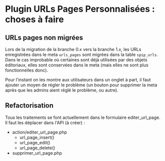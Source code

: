 # Plugin URLs Pages Personnalisées : choses à faire


## URLs pages non migrées

Lors de la migration de la branche 0.x vers la branche 1.x, les URLs enregistrées dans le meta `urls_pages` sont migrées dans la table `spip_urls`.
Dans le cas improbable où certaines sont déjà utilisées par des objets éditoriaux, elles sont conservées dans le meta (mais elles ne sont plus fonctionnelles donc).

Pour l'instant on les montre aux utilisateurs dans un onglet à part, il faut ajouter un moyen de régler le problème (un bouton pour supprimer la meta après que les admins aient réglé le problème, ou autre).

## Refactorisation

Tous les traitements se font actuellement dans le formulaire editer_url_page.
Il faut les déplacer dans l'API (à créer) :
- action/editer_url_page.php
    - url_page_insert()
    - url_page_edit()
    - url_page_delete()
- supprimer_url_page.php